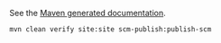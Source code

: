 See the [Maven generated documentation](http://huygensING.github.io/alexandria).

```mvn clean verify site:site scm-publish:publish-scm```
